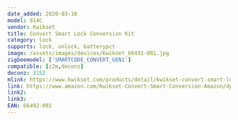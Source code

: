 ```yaml
---
date_added: 2020-03-10
model: 914C
vendor: Kwikset
title: Convert Smart Lock Conversion Kit
category: lock
supports: lock, unlock, batterypct
image: /assets/images/devices/Kwikset_66492-001.jpg
zigbeemodel: ['SMARTCODE_CONVERT_GEN1']
compatible: [z2m,deconz]
deconz: 3152
mlink: https://www.kwikset.com/products/detail/kwikset-convert-smart-lock-conversion-kit-with-zigbee-technology?variant=914-zb-convert-15
link: https://www.amazon.com/Kwikset-Convert-Smart-Conversion-Amazon/dp/B072KT2VC2/
link2: 
link3: 
EAN: 66492-001
---
```

